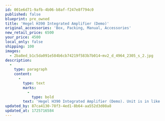 ```yaml
---
id: 001e6d71-9afb-4b06-b8af-f247e8f794c0
published: false
blueprint: pre_owned
title: 'Hegel H390 Integrated Amplifier (Demo)'
original_accessories: 'Box, Packing, Manual, Accessories'
new_retail_price: 6500
your_price: 4500
local_only: false
shipping: 100
images:
  - 2ba8ed_b1c5da091e584b6cb74219f583b7b014~mv2_d_4964_2305_s_2.jpg
description:
  -
    type: paragraph
    content:
      -
        type: text
        marks:
          -
            type: bold
        text: 'Hegel H390 Integrated Amplifier (Demo). Unit is in like new condition with full warranty and includes original box, packing and accessories. Unit sold as new for $6,500.00'
updated_by: 87ca4130-78f3-4ed1-8b64-aa552d3d08a8
updated_at: 1725716584
---
```

